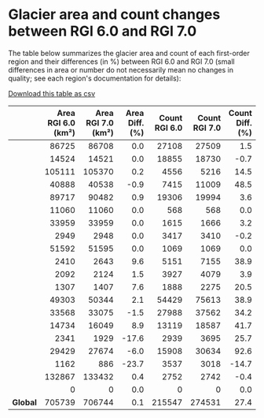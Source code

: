 # Glacier area and count changes between RGI 6.0 and RGI 7.0

The table below summarizes the glacier area and count of each first-order region and their differences (in %) between RGI 6.0 and RGI 7.0 (small differences in area or number do not necessarily mean no changes in quality; see each region's documentation for details):

[Download this table as csv](../appendix/RGI2000-v7.0-G-comparison-rgi6.csv)

|              |   Area<br>RGI 6.0 (km²) |   Area<br>RGI 7.0 (km²) |   Area<br>Diff. (%) |   Count<br>RGI 6.0 |   Count<br>RGI 7.0 |   Count<br>Diff. (%) |
|:-------------|------------------------:|------------------------:|--------------------:|-------------------:|-------------------:|---------------------:|
| [](rgi01.md) |                   86725 |                   86708 |                 0.0 |              27108 |              27509 |                  1.5 |
| [](rgi02.md) |                   14524 |                   14521 |                 0.0 |              18855 |              18730 |                 -0.7 |
| [](rgi03.md) |                  105111 |                  105370 |                 0.2 |               4556 |               5216 |                 14.5 |
| [](rgi04.md) |                   40888 |                   40538 |                -0.9 |               7415 |              11009 |                 48.5 |
| [](rgi05.md) |                   89717 |                   90482 |                 0.9 |              19306 |              19994 |                  3.6 |
| [](rgi06.md) |                   11060 |                   11060 |                 0.0 |                568 |                568 |                  0.0 |
| [](rgi07.md) |                   33959 |                   33959 |                 0.0 |               1615 |               1666 |                  3.2 |
| [](rgi08.md) |                    2949 |                    2948 |                 0.0 |               3417 |               3410 |                 -0.2 |
| [](rgi09.md) |                   51592 |                   51595 |                 0.0 |               1069 |               1069 |                  0.0 |
| [](rgi10.md) |                    2410 |                    2643 |                 9.6 |               5151 |               7155 |                 38.9 |
| [](rgi11.md) |                    2092 |                    2124 |                 1.5 |               3927 |               4079 |                  3.9 |
| [](rgi12.md) |                    1307 |                    1407 |                 7.6 |               1888 |               2275 |                 20.5 |
| [](rgi13.md) |                   49303 |                   50344 |                 2.1 |              54429 |              75613 |                 38.9 |
| [](rgi14.md) |                   33568 |                   33075 |                -1.5 |              27988 |              37562 |                 34.2 |
| [](rgi15.md) |                   14734 |                   16049 |                 8.9 |              13119 |              18587 |                 41.7 |
| [](rgi16.md) |                    2341 |                    1929 |               -17.6 |               2939 |               3695 |                 25.7 |
| [](rgi17.md) |                   29429 |                   27674 |                -6.0 |              15908 |              30634 |                 92.6 |
| [](rgi18.md) |                    1162 |                     886 |               -23.7 |               3537 |               3018 |                -14.7 |
| [](rgi19.md) |                  132867 |                  133432 |                 0.4 |               2752 |               2742 |                 -0.4 |
| [](rgi20.md) |                       0 |                       0 |                 0.0 |                  0 |                  0 |                  0.0 |
| **Global**   |                  705739 |                  706744 |                 0.1 |             215547 |             274531 |                 27.4 |
